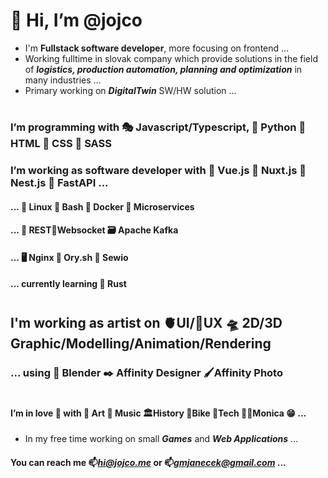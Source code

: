 # 👋 Hi, I’m @jojco
- I'm **Fullstack software developer**, more focusing on frontend ...
- Working fulltime in slovak company which provide solutions in the field of ***logistics, production automation, planning and optimization*** in many industries ...
- Primary working on ***DigitalTwin*** SW/HW solution ...
#
### I’m programming with 🎭 Javascript/Typescript, 🐍 Python 🦴 HTML 💄 CSS 🫦 SASS
### I’m working as software developer with 🐲 Vue.js 🦚 Nuxt.js 🐯 Nest.js 🐉 FastAPI ...
#### ... 🐧 Linux 🐚 Bash 🐳 Docker 🦠 Microservices
#### ... 📑 REST🔌Websocket 🗃️ Apache Kafka 
#### ... 🖥️ Nginx 🔐 Ory.sh 📡 Sewio
#### ... currently learning 🦀 Rust
#
## I'm working as artist on 🫀UI/🧠UX 🛸 2D/3D Graphic/Modelling/Animation/Rendering
### ... using 🦿 Blender ✒️ Affinity Designer 🖌️Affinity Photo
#
#### I’m in love 💞️ with 🧑‍ Art 🎹 Music 🏛️History 🚵‍Bike 🤖Tech 👩‍🚀Monica 😁 ...
- In my free time working on small ***Games*** and ***Web Applications*** ...

####  You can reach me 📫*hi@jojco.me* or 📫*gmjanecek@gmail.com* ...

<!---
weewyx/weewyx is a ✨ special ✨ repository because its `README.md` (this file) appears on your GitHub profile.
You can click the Preview link to take a look at your changes.
--->
